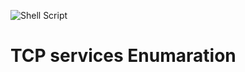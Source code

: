 ![Shell Script](https://img.shields.io/badge/shell_script-%23121011.svg?style=for-the-badge&logo=gnu-bash&logoColor=white)
# TCP services Enumaration
